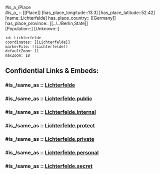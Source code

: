 ﻿---
confidential: public
isDeleted: false
location:
- 52.42
- 13.3
mapmarker: city
mapzoom:
- 7
- 12
SpocWebEntityId: 31985
tags:
- geo/City
type: City
---

#is_a_/Place  
#is_a_ :: [[Place]] 
[has_place_longitude::13.3] 
[has_place_latitude::52.42] 
[name::Lichterfelde] 
has_place_country:: [[Germany]]  
has_place_province:: [[../../Berlin,State]]  
[Population::] 
[Unknown::] 


```leaflet
id: Lichterfelde
coordinates: [[Lichterfelde]] 
markerFile: [[Lichterfelde]] 
defaultZoom: 11 
maxZoom: 18
```


## Confidential Links & Embeds: 

### #is_/same_as :: [Lichterfelde](Lichterfelde.md) 

### #is_/same_as :: [Lichterfelde.public](/_public/Earth/Continent/Europe/Europe~Central/Germany/Germany~West/State~Berlin/cities~Berlin/Lichterfelde.public.md) 

### #is_/same_as :: [Lichterfelde.internal](/_internal/Earth/Continent/Europe/Europe~Central/Germany/Germany~West/State~Berlin/cities~Berlin/Lichterfelde.internal.md) 

### #is_/same_as :: [Lichterfelde.protect](/_protect/Earth/Continent/Europe/Europe~Central/Germany/Germany~West/State~Berlin/cities~Berlin/Lichterfelde.protect.md) 

### #is_/same_as :: [Lichterfelde.private](/_private/Earth/Continent/Europe/Europe~Central/Germany/Germany~West/State~Berlin/cities~Berlin/Lichterfelde.private.md) 

### #is_/same_as :: [Lichterfelde.personal](/_personal/Earth/Continent/Europe/Europe~Central/Germany/Germany~West/State~Berlin/cities~Berlin/Lichterfelde.personal.md) 

### #is_/same_as :: [Lichterfelde.secret](/_secret/Earth/Continent/Europe/Europe~Central/Germany/Germany~West/State~Berlin/cities~Berlin/Lichterfelde.secret.md)

